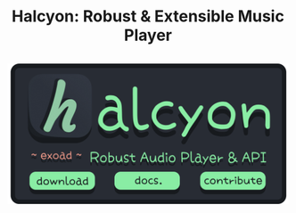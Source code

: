 <h1 align="center"> <strong>Halcyon: Robust & Extensible Music Player</strong><br><br><a href="https://halcyoninae.github.io/.github/"><img src="repo/img/github_banner.png" alt="Repository Banner" width="512"/></a></h1>
